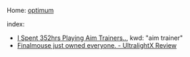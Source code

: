 Home: [ optimum](https://youtu.be/kXQZ85B053s)

index:
- [I Spent 352hrs Playing Aim Trainers..](https://youtu.be/kXQZ85B053s), kwd: "aim trainer"
- [Finalmouse just owned everyone. - UltralightX Review](https://youtu.be/CafNK6efFfA)
